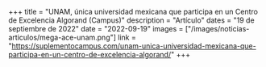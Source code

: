 +++
title = "UNAM, única universidad mexicana que participa en un Centro de Excelencia Algorand (Campus)"
description = "Artículo"
dates = "19 de septiembre de 2022"
date = "2022-09-19"
images = ["/images/noticias-articulos/mega-ace-unam.png"]
link = "https://suplementocampus.com/unam-unica-universidad-mexicana-que-participa-en-un-centro-de-excelencia-algorand/"
+++

